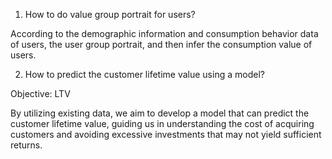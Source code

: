 1. How to do value group portrait for users?

According to the demographic information and consumption behavior data of users, the user group portrait, and then infer the consumption value of users.

2. How to predict the customer lifetime value using a model?

Objective:   LTV

By utilizing existing data, we aim to develop a model that can predict the customer lifetime value, guiding us in understanding the cost of acquiring customers and avoiding excessive investments that may not yield sufficient returns.
